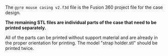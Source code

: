 The `gyro mouse casing v2.f3d` file is the Fusion 360 project file for the case design.

**The remaining STL files are individual parts of the case that need to be printed separately.**

  All of the parts can be printed without support material and are already in the proper orientation 
for printing. The model "strap holder.stl" should be printed twice.



  
